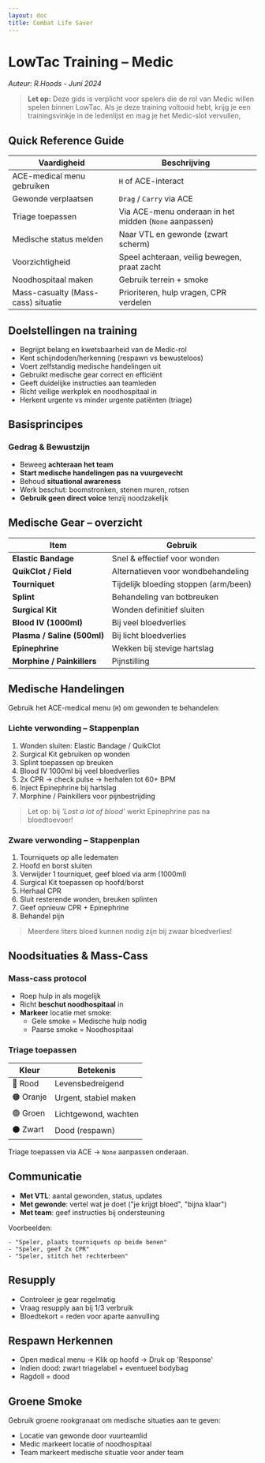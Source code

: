 ```yaml
---
layout: doc
title: Combat Life Saver
---
```



# LowTac Training – Medic
_Auteur: R.Hoods - Juni 2024_

> **Let op:** Deze gids is verplicht voor spelers die de rol van Medic willen spelen binnen LowTac. Als je deze training voltooid hebt, krijg je een trainingsvinkje in de ledenlijst en mag je het Medic-slot vervullen,

## Quick Reference Guide

| Vaardigheid                          | Beschrijving                                           |
|-------------------------------------|--------------------------------------------------------|
| ACE-medical menu gebruiken          | `H` of ACE-interact                                    |
| Gewonde verplaatsen                 | `Drag` / `Carry` via ACE                              |
| Triage toepassen                    | Via ACE-menu onderaan in het midden (`None` aanpassen)|
| Medische status melden              | Naar VTL en gewonde (zwart scherm)                    |
| Voorzichtigheid                     | Speel achteraan, veilig bewegen, praat zacht           |
| Noodhospitaal maken                 | Gebruik terrein + smoke                               |
| Mass-casualty (Mass-cass) situatie  | Prioriteren, hulp vragen, CPR verdelen                |

## Doelstellingen na training

- Begrijpt belang en kwetsbaarheid van de Medic-rol
- Kent schijndoden/herkenning (respawn vs bewusteloos)
- Voert zelfstandig medische handelingen uit
- Gebruikt medische gear correct en efficiënt
- Geeft duidelijke instructies aan teamleden
- Richt veilige werkplek en noodhospitaal in
- Herkent urgente vs minder urgente patiënten (triage)

## Basisprincipes
### Gedrag & Bewustzijn

- Beweeg **achteraan het team**
- **Start medische handelingen pas na vuurgevecht**
- Behoud **situational awareness**
- Werk beschut: boomstronken, stenen muren, rotsen
- **Gebruik geen direct voice** tenzij noodzakelijk

## Medische Gear – overzicht

| Item                 | Gebruik                                             |
|----------------------|-----------------------------------------------------|
| **Elastic Bandage**  | Snel & effectief voor wonden                        |
| **QuikClot / Field** | Alternatieven voor wondbehandeling                  |
| **Tourniquet**       | Tijdelijk bloeding stoppen (arm/been)              |
| **Splint**           | Behandeling van botbreuken                         |
| **Surgical Kit**     | Wonden definitief sluiten                          |
| **Blood IV (1000ml)**| Bij veel bloedverlies                              |
| **Plasma / Saline (500ml)** | Bij licht bloedverlies                   |
| **Epinephrine**      | Wekken bij stevige hartslag                        |
| **Morphine / Painkillers** | Pijnstilling                               |

## Medische Handelingen

Gebruik het ACE-medical menu (`H`) om gewonden te behandelen:

### Lichte verwonding – Stappenplan

1. Wonden sluiten: Elastic Bandage / QuikClot
2. Surgical Kit gebruiken op wonden
3. Splint toepassen op breuken
4. Blood IV 1000ml bij veel bloedverlies
5. 2x CPR → check pulse → herhalen tot 60+ BPM
6. Inject Epinephrine bij hartslag
7. Morphine / Painkillers voor pijnbestrijding

> Let op: bij *'Lost a lot of blood'* werkt Epinephrine pas na bloedtoevoer!

### Zware verwonding – Stappenplan

1. Tourniquets op alle ledematen
2. Hoofd en borst sluiten
3. Verwijder 1 tourniquet, geef bloed via arm (1000ml)
4. Surgical Kit toepassen op hoofd/borst
5. Herhaal CPR
6. Sluit resterende wonden, breuken splinten
7. Geef opnieuw CPR + Epinephrine
8. Behandel pijn

> Meerdere liters bloed kunnen nodig zijn bij zwaar bloedverlies!

## Noodsituaties & Mass-Cass
### Mass-cass protocol

- Roep hulp in als mogelijk
- Richt **beschut noodhospitaal** in
- **Markeer** locatie met smoke:
  - Gele smoke = Medische hulp nodig
  - Paarse smoke = Noodhospitaal

### Triage toepassen

| Kleur | Betekenis               |
|-------|-------------------------|
| 🔴 Rood   | Levensbedreigend         |
| 🟠 Oranje | Urgent, stabiel maken    |
| 🟢 Groen  | Lichtgewond, wachten     |
| ⚫ Zwart  | Dood (respawn)           |

Triage toepassen via ACE → `None` aanpassen onderaan.

## Communicatie

- **Met VTL**: aantal gewonden, status, updates
- **Met gewonde**: vertel wat je doet ("je krijgt bloed", "bijna klaar")
- **Met team**: geef instructies bij ondersteuning

Voorbeelden:

```text
- "Speler, plaats tourniquets op beide benen"
- "Speler, geef 2x CPR"
- "Speler, stitch het rechterbeen"
```

## Resupply

- Controleer je gear regelmatig
- Vraag resupply aan bij 1/3 verbruik
- Bloedtekort = reden voor aparte aanvulling

## Respawn Herkennen

- Open medical menu → Klik op hoofd → Druk op 'Response'
- Indien dood: zwart triagelabel + eventueel bodybag
- Ragdoll = dood

## Groene Smoke

Gebruik groene rookgranaat om medische situaties aan te geven:
- Locatie van gewonde door vuurteamlid
- Medic markeert locatie of noodhospitaal
- Team markeert medische situatie voor ander team
